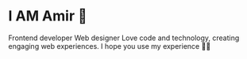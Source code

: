 # I AM Amir 👋
Frontend developer Web designer Love code and technology, creating engaging web experiences. 
I hope you use my experience 👨‍💻
